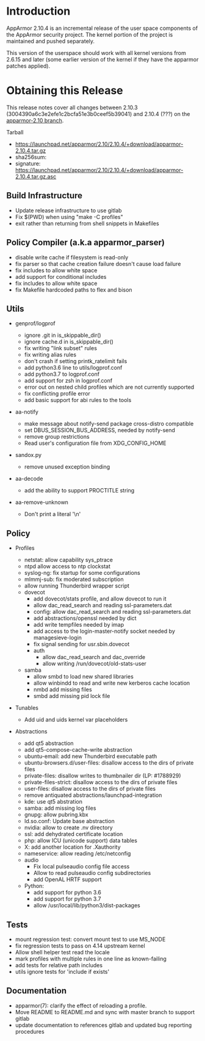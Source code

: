 Introduction
============

AppArmor 2.10.4 is an incremental release of the user space components
of the AppArmor security project. The kernel portion of the project
is maintained and pushed separately.

This version of the userspace should work with all kernel versions from
2.6.15 and later (some earlier version of the kernel if they have the
apparmor patches applied). 

# Obtaining this Release
This release notes cover all changes between 2.10.3 (3004390a6c3e2efe1c2bcfa51e3b0ceef5b39041)
and 2.10.4 (???) on the [apparmor-2.10 branch](https://gitlab.com/apparmor/apparmor/tree/apparmor-2.10).

Tarball
-   <https://launchpad.net/apparmor/2.10/2.10.4/+download/apparmor-2.10.4.tar.gz>
-   sha256sum: 
-   signature: <https://launchpad.net/apparmor/2.10/2.10.4/+download/apparmor-2.10.4,tar.gz.asc>

Build Infrastructure
--------------------
- Update release infrastructure to use gitlab
- Fix $(PWD) when using "make -C profiles"
- exit rather than returning from shell snippets in Makefiles


Policy Compiler (a.k.a apparmor\_parser)
----------------------------------------
- disable write cache if filesystem is read-only
- fix parser so that cache creation failure doesn't cause load failure
- fix includes to allow white space
- add support for conditional includes
- fix includes to allow white space
- fix Makefile hardcoded paths to flex and bison


Utils
-----
- genprof/logprof
  - ignore .git in is_skippable_dir()
  - ignore cache.d in is_skippable_dir()
  - fix writing "link subset" rules
  - fix writing alias rules
  - don't crash if setting printk_ratelimit fails
  - add python3.6 line to utils/logprof.conf
  - add python3.7 to logprof.conf
  - add support for zsh in logprof.conf
  - error out on nested child profiles which are not currently supported
  - fix conflicting profile error
  - add basic support for abi rules to the tools
  
- aa-notify
  - make message about notify-send package cross-distro compatible
  - set DBUS_SESSION_BUS_ADDRESS, needed by notify-send
  - remove group restrictions
  - Read user's configuration file from XDG_CONFIG_HOME

- sandox.py
  - remove unused exception binding

- aa-decode
  - add the ability to support PROCTITLE string

- aa-remove-unknown
  - Don't print a literal '\n'


Policy
------
- Profiles
  - netstat: allow capability sys_ptrace
  - ntpd allow access to ntp clockstat
  - syslog-ng: fix startup for some configurations
  - mlmmj-sub: fix moderated subscription
  - allow running Thunderbird wrapper script
  - dovecot
    - add dovecot/stats profile, and allow dovecot to run it
    - allow dac_read_search and reading ssl-parameters.dat
    - config: allow dac_read_search and reading ssl-parameters.dat
    - add abstractions/openssl needed by dict
    - add write tempfiles needed by imap
    - add access to the login-master-notify socket needed by managesieve-login
    - fix signal sending for usr.sbin.dovecot
    - auth
      - allow dac_read_search and dac_override
      - allow writing /run/dovecot/old-stats-user
  - samba
    - allow smbd to load new shared libraries
    - allow winbindd to read and write new kerberos cache location
    - nmbd add missing files
    - smbd add missing pid lock file

- Tunables
  - Add uid and uids kernel var placeholders

- Abstractions
  - add qt5 abstraction
  - add qt5-compose-cache-write abstraction
  - ubuntu-email: add new Thunderbird executable path
  - ubuntu-browsers.d/user-files: disallow access to the dirs of private files
  - private-files: disallow writes to thumbnailer dir (LP: #1788929)
  - private-files-strict: disallow access to the dirs of private files
  - user-files: disallow access to the dirs of private files
  - remove antiquated abstractions/launchpad-integration
  - kde: use qt5 abstration
  - samba: add missing log files
  - gnupg: allow pubring.kbx
  - ld.so.conf: Update base abstraction
  - nvidia: allow to create .nv directory
  - ssl: add dehydrated certificate location
  - php: allow ICU (unicode support) data tables
  - X: add another location for .Xauthority
  - nameservice: allow reading /etc/netconfig
  - audio
    - Fix local pulseaudio config file access
    - Allow to read pulseaudio config subdirectories
    - add OpenAL HRTF support
  - Python:
    - add support for python 3.6
    - add support for python 3.7
    - allow /usr/local/lib/python3/dist-packages

Tests
-----
- mount regression test: convert mount test to use MS_NODE
- fix regression tests to pass on 4.14 upstream kernel
- Allow shell helper test read the locale
- mark profiles with multiple rules in one line as known-failing
- add tests for relative path includes
- utils ignore tests for 'include if exists'


Documentation
-------------
- apparmor(7): clarify the effect of reloading a profile.
- Move README to README.md and sync with master branch to support gitlab
- update documentation to references gitlab and updated bug reporting procedures
